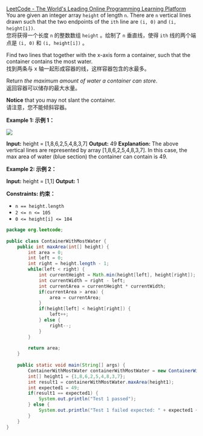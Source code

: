 [LeetCode - The World's Leading Online Programming Learning Platform](https://leetcode.com/problems/container-with-most-water/?envType=study-plan-v2&envId=leetcode-75)  
You are given an integer array `height` of length `n`. There are `n` vertical lines drawn such that the two endpoints of the `ith` line are `(i, 0)` and `(i, height[i])`.  
您将获得一个长度 `n` 的整数数组 `height` 。绘制了 `n` 垂直线，使得 `ith` 线的两个端点是 `(i, 0)` 和 `(i, height[i])` 。

Find two lines that together with the x-axis form a container, such that the container contains the most water.  
找到两条与 x 轴一起形成容器的线，这样容器包含的水最多。

Return _the maximum amount of water a container can store_.  
返回容器可以储存的最大水量。

**Notice** that you may not slant the container.  
请注意，您不能倾斜容器。

**Example 1: 示例 1：**

![](https://s3-lc-upload.s3.amazonaws.com/uploads/2018/07/17/question_11.jpg)

**Input:** height = [1,8,6,2,5,4,8,3,7]
**Output:** 49
**Explanation:** The above vertical lines are represented by array [1,8,6,2,5,4,8,3,7]. In this case, the max area of water (blue section) the container can contain is 49.

**Example 2: 示例 2：**

**Input:** height = [1,1]
**Output:** 1

**Constraints: 约束：**

- `n == height.length`
- `2 <= n <= 105`
- `0 <= height[i] <= 104`
```java
package org.leetcode;  
  
public class ContainerWithMostWater {  
    public int maxArea(int[] height) {  
        int area = 0;  
        int left = 0;  
        int right = height.length - 1;  
        while(left < right) {  
            int currentHeight = Math.min(height[left], height[right]);  
            int currentWidth = right - left;  
            int currentArea = currentHeight * currentWidth;  
            if(currentArea > area) {  
                area = currentArea;  
            }  
            if(height[left] < height[right]) {  
                left++;  
            } else {  
                right--;  
            }  
        }  
  
        return area;  
    }  
  
    public static void main(String[] args) {  
        ContainerWithMostWater containerWithMostWater = new ContainerWithMostWater();  
        int[] height1 = {1,8,6,2,5,4,8,3,7};  
        int result1 = containerWithMostWater.maxArea(height1);  
        int expected1 = 49;  
        if(result1 == expected1) {  
            System.out.println("Test 1 passed");  
        } else {  
            System.out.println("Test 1 failed expected: " + expected1 + " actual: " + result1);  
        }  
    }  
}
```